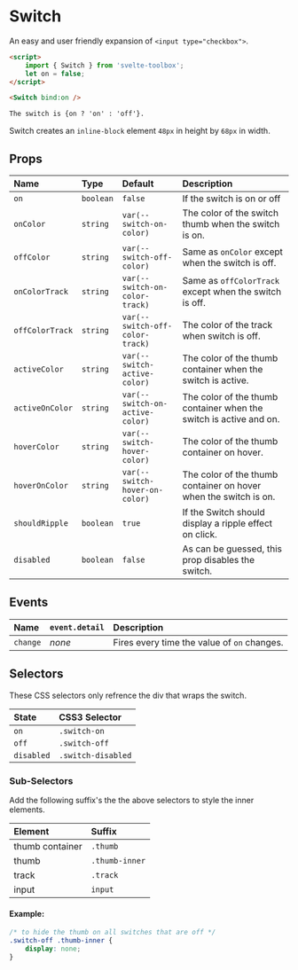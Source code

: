 # Switch

An easy and user friendly expansion of `<input type="checkbox">`.

```html
<script>
	import { Switch } from 'svelte-toolbox';
	let on = false;
</script>

<Switch bind:on />

The switch is {on ? 'on' : 'off'}.
```

Switch creates an `inline-block` element `48px` in height by `68px` in width.

## Props

| Name            | Type      | Default                         | Description                                                        |
| :-------------- | :-------- | :------------------------------ | :----------------------------------------------------------------- |
| `on`            | `boolean` | `false`                         | If the switch is on or off                                         |
| `onColor`       | `string`  | `var(--switch-on-color)`        | The color of the switch thumb when the switch is on.               |
| `offColor`      | `string`  | `var(--switch-off-color)`       | Same as `onColor` except when the switch is off.                   |
| `onColorTrack`  | `string`  | `var(--switch-on-color-track)`  | Same as `offColorTrack` except when the switch is off.             |
| `offColorTrack` | `string`  | `var(--switch-off-color-track)` | The color of the track when switch is off.                         |
| `activeColor`   | `string`  | `var(--switch-active-color)`    | The color of the thumb container when the switch is active.        |
| `activeOnColor` | `string`  | `var(--switch-on-active-color)` | The color of the thumb container when the switch is active and on. |
| `hoverColor`    | `string`  | `var(--switch-hover-color)`     | The color of the thumb container on hover.                         |
| `hoverOnColor`  | `string`  | `var(--switch-hover-on-color)`  | The color of the thumb container on hover when the switch is on.   |
| `shouldRipple`  | `boolean` | `true`                          | If the Switch should display a ripple effect on click.             |
| `disabled`      | `boolean` | `false`                         | As can be guessed, this prop disables the switch.                  |

## Events

| Name     | `event.detail` | Description                                 |
| :------- | :------------- | :------------------------------------------ |
| `change` | _none_         | Fires every time the value of `on` changes. |

## Selectors

These CSS selectors only refrence the div that wraps the switch.

| State      | CSS3 Selector      |
| :--------- | :----------------- |
| `on`       | `.switch-on`       |
| `off`      | `.switch-off`      |
| `disabled` | `.switch-disabled` |

### Sub-Selectors

Add the following suffix's the the above selectors to style the inner elements.

| Element         | Suffix         |
| :-------------- | :------------- |
| thumb container | `.thumb`       |
| thumb           | `.thumb-inner` |
| track           | `.track`       |
| input           | `input`        |

#### Example:

```css
/* to hide the thumb on all switches that are off */
.switch-off .thumb-inner {
	display: none;
}
```
